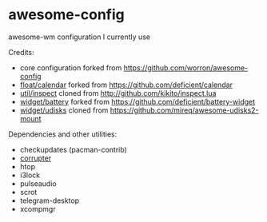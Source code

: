 # awesome-config
awesome-wm configuration I currently use

Credits:
- core configuration forked from https://github.com/worron/awesome-config
- [float/calendar](user/float/calendar.lua) forked from https://github.com/deficient/calendar
- [util/inspect](user/util/inspect.lua) cloned from http://github.com/kikito/inspect.lua
- [widget/battery](user/widget/battery.lua) forked from https://github.com/deficient/battery-widget
- [widget/udisks](user/widget/udisks.lua) cloned from https://github.com/mireq/awesome-udisks2-mount

Dependencies and other utilities:
- checkupdates (pacman-contrib)
- [corrupter](https://github.com/r00tman/corrupter)
- htop
- i3lock
- pulseaudio
- scrot
- telegram-desktop
- xcompmgr

